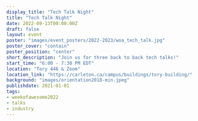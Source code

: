 ```yaml
---
display_title: "Tech Talk Night"
title: "Tech Talk Night"
date: 2022-09-13T00:00:00Z
draft: false
layout: event
poster: "images/event_posters/2022-2023/woa_tech_talk.jpg"
poster_cover: "contain"
poster_position: "center"
short_description: "Join us for three back to back tech talks!"
start_time: "6:00 - 7:30 PM EDT"
location: "Tory 446 & Zoom"
location_link: "https://carleton.ca/campus/buildings/tory-building/"
background: "images/orientation2018-min.jpeg"
publishdate: 2021-01-01
tags:
- weekofawesome2022
- talks
- industry
---
```

